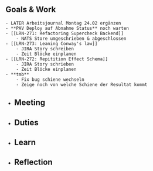 ## Goals & Work
	- LATER Arbeitsjournal Montag 24.02 ergänzen
	- **PAV Deploy auf Abnahme Status** noch warten
	- [[LRN-271: Refactoring Supercheck Backend]]
		- NATS Store umgeschrieben & abgeschlossen
	- [[LRN-273: Leaning Conway's law]]
		- JIRA Story schreiben
		- Zeit Blöcke einplanen
	- [[LRN-272: Repitition Effect Schema]]
		- JIRA Story schrieben
		- Zeit Blöcke einplanen
	- **tmb**
		- Fix bug schiene wechseln
		- Zeige noch von welche Schiene der Resultat kommt
- ## Meeting
- ## Duties
- ## Learn
- ## Reflection